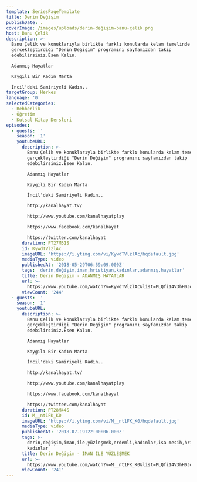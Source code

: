 ```yaml
---
template: SeriesPageTemplate
title: Derin Değişim
publishDate: .
coverImage: /images/uploads/derin-değişim-banu-çelik.png
host: Banu Çelik
description: >-
  Banu Çelik ve konuklarıyla birlikte farklı konularda kelam temelinde
  gerçekleştirdiği "Derin Değişim" programını sayfamızdan takip
  edebilirsiniz.Esen Kalın.

  Adanmış Hayatlar

  Kaygılı Bir Kadın Marta

  İncil'deki Samiriyeli Kadın..
targetGroup: Herkes
language: '0'
selectedCategories:
  - Rehberlik
  - Öğretim
  - Kutsal Kitap Dersleri
episodes:
  - guests: ''
    season: '1'
    youtubeURL:
      description: >-
        Banu Çelik ve konuklarıyla birlikte farklı konularda kelam temelinde
        gerçekleştirdiği "Derin Değişim" programını sayfamızdan takip
        edebilirsiniz.Esen Kalın.

        Adanmış Hayatlar

        Kaygılı Bir Kadın Marta

        İncil'deki Samiriyeli Kadın..

        http://kanalhayat.tv/

        http://www.youtube.com/kanalhayatplay

        https://www.facebook.com/kanalhayat

        https://twitter.com/kanalhayat
      duration: PT27M51S
      id: KywdTVlzlAc
      imageURL: 'https://i.ytimg.com/vi/KywdTVlzlAc/hqdefault.jpg'
      mediaType: video
      publishedAt: '2018-05-29T06:59:09.000Z'
      tags: 'derin,değişim,iman,hristiyan,kadınlar,adanmış,hayatlar'
      title: Derin Değişim - ADANMIŞ HAYATLAR
      url: >-
        https://www.youtube.com/watch?v=KywdTVlzlAc&list=PLQfi14V3hH0JddI2DibX3bd5ZgqNvUcAO&index=2&t=0s
      viewCount: '244'
  - guests: ''
    season: '1'
    youtubeURL:
      description: >-
        Banu Çelik ve konuklarıyla birlikte farklı konularda kelam temelinde
        gerçekleştirdiği "Derin Değişim" programını sayfamızdan takip
        edebilirsiniz.Esen Kalın.

        Adanmış Hayatlar

        Kaygılı Bir Kadın Marta

        İncil'deki Samiriyeli Kadın..

        http://kanalhayat.tv/

        http://www.youtube.com/kanalhayatplay

        https://www.facebook.com/kanalhayat

        https://twitter.com/kanalhayat
      duration: PT28M44S
      id: M__nt1FK_K0
      imageURL: 'https://i.ytimg.com/vi/M__nt1FK_K0/hqdefault.jpg'
      mediaType: video
      publishedAt: '2018-07-19T22:00:06.000Z'
      tags: >-
        derin,değişim,iman,ile,yüzleşmek,erdemli,kadınlar,isa mesih,hristiyan
        kadınlar
      title: Derin Değişim - İMAN İLE YÜZLEŞMEK
      url: >-
        https://www.youtube.com/watch?v=M__nt1FK_K0&list=PLQfi14V3hH0JddI2DibX3bd5ZgqNvUcAO&index=3&t=0s
      viewCount: '241'
---
```


